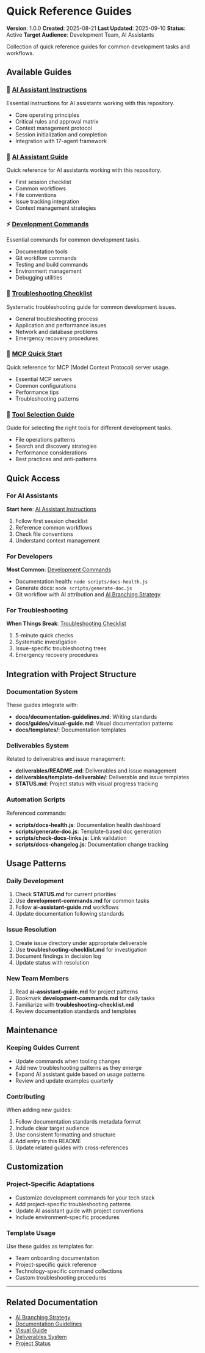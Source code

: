 # Quick Reference Guides

**Version**: 1.0.0
**Created**: 2025-08-21
**Last Updated**: 2025-09-10
**Status**: Active
**Target Audience**: Development Team, AI Assistants

Collection of quick reference guides for common development tasks and workflows.

## Available Guides

### 📖 [AI Assistant Instructions](../../CLAUDE.md)
Essential instructions for AI assistants working with this repository.
- Core operating principles
- Critical rules and approval matrix
- Context management protocol
- Session initialization and completion
- Integration with 17-agent framework

### 📖 [AI Assistant Guide](./ai-assistant-guide.md)
Quick reference for AI assistants working with this repository.
- First session checklist
- Common workflows
- File conventions
- Issue tracking integration
- Context management strategies

### ⚡ [Development Commands](./development-commands.md)
Essential commands for common development tasks.
- Documentation tools
- Git workflow commands
- Testing and build commands
- Environment management
- Debugging utilities

### 🔧 [Troubleshooting Checklist](./troubleshooting-checklist.md)
Systematic troubleshooting guide for common development issues.
- General troubleshooting process
- Application and performance issues
- Network and database problems
- Emergency recovery procedures

### 🚀 [MCP Quick Start](./mcp-quick-start.md)
Quick reference for MCP (Model Context Protocol) server usage.
- Essential MCP servers
- Common configurations
- Performance tips
- Troubleshooting patterns

### 🔧 [Tool Selection Guide](./tool-selection.md)
Guide for selecting the right tools for different development tasks.
- File operations patterns
- Search and discovery strategies
- Performance considerations
- Best practices and anti-patterns

## Quick Access

### For AI Assistants
**Start here**: [AI Assistant Instructions](../../CLAUDE.md)
1. Follow first session checklist
2. Reference common workflows
3. Check file conventions
4. Understand context management

### For Developers
**Most Common**: [Development Commands](./development-commands.md)
- Documentation health: `node scripts/docs-health.js`
- Generate docs: `node scripts/generate-doc.js`
- Git workflow with AI attribution and [AI Branching Strategy](../guides/ai-branching-strategy.md)

### For Troubleshooting
**When Things Break**: [Troubleshooting Checklist](./troubleshooting-checklist.md)
1. 5-minute quick checks
2. Systematic investigation
3. Issue-specific troubleshooting trees
4. Emergency recovery procedures

## Integration with Project Structure

### Documentation System
These guides integrate with:
- **docs/documentation-guidelines.md**: Writing standards
- **docs/guides/visual-guide.md**: Visual documentation patterns
- **docs/templates/**: Documentation templates

### Deliverables System
Related to deliverables and issue management:
- **deliverables/README.md**: Deliverables and issue management
- **deliverables/template-deliverable/**: Deliverable and issue templates
- **STATUS.md**: Project status with visual progress tracking

### Automation Scripts
Referenced commands:
- **scripts/docs-health.js**: Documentation health dashboard
- **scripts/generate-doc.js**: Template-based doc generation
- **scripts/check-docs-links.js**: Link validation
- **scripts/docs-changelog.js**: Documentation change tracking

## Usage Patterns

### Daily Development
1. Check **STATUS.md** for current priorities
2. Use **development-commands.md** for common tasks
3. Follow **ai-assistant-guide.md** workflows
4. Update documentation following standards

### Issue Resolution
1. Create issue directory under appropriate deliverable
2. Use **troubleshooting-checklist.md** for investigation
3. Document findings in decision log
4. Update status with resolution

### New Team Members
1. Read **ai-assistant-guide.md** for project patterns
2. Bookmark **development-commands.md** for daily tasks
3. Familiarize with **troubleshooting-checklist.md**
4. Review documentation standards and templates

## Maintenance

### Keeping Guides Current
- Update commands when tooling changes
- Add new troubleshooting patterns as they emerge
- Expand AI assistant guide based on usage patterns
- Review and update examples quarterly

### Contributing
When adding new guides:
1. Follow documentation standards metadata format
2. Include clear target audience
3. Use consistent formatting and structure
4. Add entry to this README
5. Update related guides with cross-references

## Customization

### Project-Specific Adaptations
- Customize development commands for your tech stack
- Add project-specific troubleshooting patterns
- Update AI assistant guide with project conventions
- Include environment-specific procedures

### Template Usage
Use these guides as templates for:
- Team onboarding documentation
- Project-specific quick reference
- Technology-specific command collections
- Custom troubleshooting procedures

---

## Related Documentation

- [AI Branching Strategy](../guides/ai-branching-strategy.md)
- [Documentation Guidelines](../documentation-guidelines.md)
- [Visual Guide](../guides/visual-guide.md) 
- [Deliverables System](../../deliverables/README.md)
- [Project Status](../../STATUS.md)